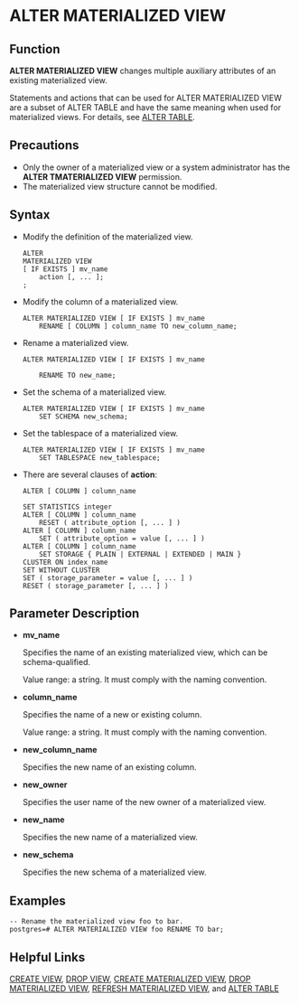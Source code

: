 # ALTER MATERIALIZED VIEW<a name="EN-US_TOPIC_0273480003"></a>

## Function<a name="en-us_topic_0237122084_en-us_topic_0059778428_section1274412112511"></a>

**ALTER MATERIALIZED VIEW**  changes multiple auxiliary attributes of an existing materialized view.

Statements and actions that can be used for ALTER MATERIALIZED VIEW are a subset of ALTER TABLE and have the same meaning when used for materialized views. For details, see  [ALTER TABLE](ALTER-TABLE.md).

## Precautions<a name="en-us_topic_0237122084_en-us_topic_0059778428_s5a554e8d15974449b7ffffee772b46f2"></a>

-   Only the owner of a materialized view or a system administrator has the  **ALTER TMATERIALIZED VIEW**  permission.
-   The materialized view structure cannot be modified.

## Syntax<a name="en-us_topic_0237122084_en-us_topic_0059778428_s7a58ab6578844d1d826f43cf0be946f9"></a>

-   Modify the definition of the materialized view.

    ```
    ALTER 
    MATERIALIZED VIEW 
    [ IF EXISTS ] mv_name
        action [, ... ];
    ;
    ```

-   Modify the column of a materialized view.

    ```
    ALTER MATERIALIZED VIEW [ IF EXISTS ] mv_name
        RENAME [ COLUMN ] column_name TO new_column_name;
    ```

-   Rename a materialized view.

    ```
    ALTER MATERIALIZED VIEW [ IF EXISTS ] mv_name
     
        RENAME TO new_name;
    ```

-   Set the schema of a materialized view.

    ```
    ALTER MATERIALIZED VIEW [ IF EXISTS ] mv_name 
        SET SCHEMA new_schema;
    ```

-   Set the tablespace of a materialized view.

    ```
    ALTER MATERIALIZED VIEW [ IF EXISTS ] mv_name
        SET TABLESPACE new_tablespace;
    ```

-   There are several clauses of  **action**:

    ```
    ALTER [ COLUMN ] column_name
        
    SET STATISTICS integer
    ALTER [ COLUMN ] column_name 
        RESET ( attribute_option [, ... ] )
    ALTER [ COLUMN ] column_name 
        SET ( attribute_option = value [, ... ] )
    ALTER [ COLUMN ] column_name 
        SET STORAGE { PLAIN | EXTERNAL | EXTENDED | MAIN }
    CLUSTER ON index_name
    SET WITHOUT CLUSTER
    SET ( storage_parameter = value [, ... ] )
    RESET ( storage_parameter [, ... ] )
    ```


## Parameter Description<a name="en-us_topic_0237122084_en-us_topic_0059778428_sf6542f9e45da4efcad90878c3159a286"></a>

-   **mv\_name**

    Specifies the name of an existing materialized view, which can be schema-qualified.

    Value range: a string. It must comply with the naming convention.

-   **column\_name**

    Specifies the name of a new or existing column.

    Value range: a string. It must comply with the naming convention.

-   **new\_column\_name**

    Specifies the new name of an existing column.

-   **new\_owner**

    Specifies the user name of the new owner of a materialized view.

-   **new\_name**

    Specifies the new name of a materialized view.

-   **new\_schema**

    Specifies the new schema of a materialized view.


## Examples<a name="en-us_topic_0237122084_en-us_topic_0059778428_s3d5088f2366242cf9ef14a91c2081248"></a>

```
-- Rename the materialized view foo to bar.
postgres=# ALTER MATERIALIZED VIEW foo RENAME TO bar;
```

## Helpful Links<a name="en-us_topic_0237122084_en-us_topic_0059778428_s0c3f488fdb90433797e7d1561d9a074d"></a>

[CREATE VIEW](CREATE-VIEW.md),  [DROP VIEW](drop-view.md),  [CREATE MATERIALIZED VIEW](create-materialized-view.md),  [DROP MATERIALIZED VIEW](drop-materialized-view.md),  [REFRESH MATERIALIZED VIEW](refresh-materialized-view.md), and  [ALTER TABLE](alter-table.md)

